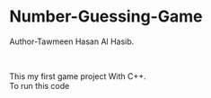 # Number-Guessing-Game

Author-Tawmeen Hasan Al Hasib.

<br>

This my first game project With C++.
<br>
To run this code

